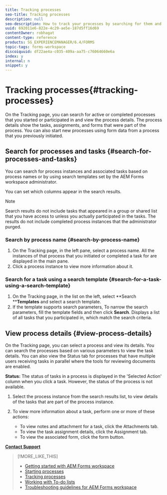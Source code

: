 ```yaml
---
title: Tracking processes
seo-title: Tracking processes
description: null
seo-description: How to track your processes by searching for them and viewing their details.
uuid: 692011e6-822e-4c29-ae5e-187d5ff16d69
contentOwner: robhagat
content-type: reference
products: SG_EXPERIENCEMANAGER/6.4/FORMS
topic-tags: forms-workspace
discoiquuid: df22ae4a-c035-409a-aa75-c76064660e6a
index: y
internal: n
snippet: y
---
```


# Tracking processes{#tracking-processes}

On the Tracking page, you can search for active or completed processes that you started or participated in and view the process details. The process details show the tasks, assignments, and forms that were part of the process. You can also start new processes using form data from a process that you previously initiated.

## Search for processes and tasks {#search-for-processes-and-tasks}

You can search for process instances and associated tasks based on process names or by using search templates set by the AEM Forms workspace administrator.

You can set which columns appear in the search results.

>[!NOTE]
>
>Search results do not include tasks that appeared in a group or shared list that you have access to unless you actually participated in the tasks. The results do not include completed process instances that the administrator purged.

### Search by process name {#search-by-process-name}

1. On the Tracking page, in the left pane, select a process name. All the instances of that process that you initiated or completed a task for are displayed in the main pane.
1. Click a process instance to view more information about it.

### Search for a task using a search template {#search-for-a-task-using-a-search-template}

1. On the Tracking page, in the list on the left, select **Search ****Templates** and select a search template.
1. If the template supports search parameters, To narrow the search parameters, fill the template fields and then click **Search**. Displays a list of all tasks that you participated in, which match the search criteria.

## View process details {#view-process-details}

On the Tracking page, you can select a process and view its details. You can search the processes based on various parameters to view the task details. You can also view the Status tab for processes that have multiple users receiving tasks in parallel where the tools for reviewing documents are enabled.

**Status:** The status of tasks in a process is displayed in the 'Selected Action' column when you click a task. However, the status of the process is not available.

1. Select the process instance from the search results list, to view details of the tasks that are part of the process instance.
1. To view more information about a task, perform one or more of these actions:

    * To view notes and attachment for a task, click the Attachments tab.
    * To view the task assignment details, click the Assignment tab.
    * To view the associated form, click the form button.

[**Contact Support**](https://www.adobe.com/account/sign-in.supportportal.html)

>[!MORE_LIKE_THIS]
>
>* [Getting started with AEM Forms workspace](../../forms/using/getting-started-livecycle-html-workspace.md)
>* [Starting processes](../../forms/using/starting-processes.md)
>* [Tracking processes](../../forms/using/tracking-processes.md)
>* [Working with To-do lists](../../forms/using/todo-lists.md)
>* [Troubleshooting guidelines for AEM Forms workspace](../../forms/using/troubleshooting-guidelines-html-workspace.md)
